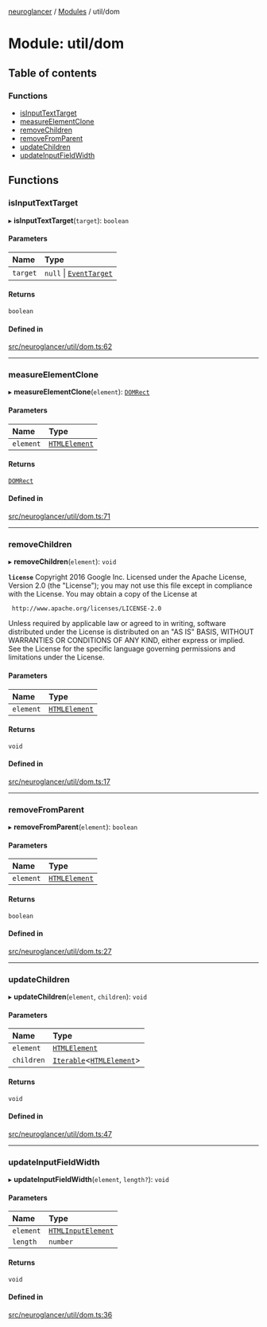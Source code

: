[neuroglancer](../README.md) / [Modules](../modules.md) / util/dom

# Module: util/dom

## Table of contents

### Functions

- [isInputTextTarget](util_dom.md#isinputtexttarget)
- [measureElementClone](util_dom.md#measureelementclone)
- [removeChildren](util_dom.md#removechildren)
- [removeFromParent](util_dom.md#removefromparent)
- [updateChildren](util_dom.md#updatechildren)
- [updateInputFieldWidth](util_dom.md#updateinputfieldwidth)

## Functions

### isInputTextTarget

▸ **isInputTextTarget**(`target`): `boolean`

#### Parameters

| Name | Type |
| :------ | :------ |
| `target` | ``null`` \| [`EventTarget`](annotation_annotation_layer_state._internal_.md#eventtarget) |

#### Returns

`boolean`

#### Defined in

[src/neuroglancer/util/dom.ts:62](https://github.com/ActiveBrainAtlas2/neuroglancer/blob/1beb5d34/src/neuroglancer/util/dom.ts#L62)

___

### measureElementClone

▸ **measureElementClone**(`element`): [`DOMRect`](annotation_annotation_layer_state._internal_.md#domrect)

#### Parameters

| Name | Type |
| :------ | :------ |
| `element` | [`HTMLElement`](annotation_annotation_layer_state._internal_.md#htmlelement) |

#### Returns

[`DOMRect`](annotation_annotation_layer_state._internal_.md#domrect)

#### Defined in

[src/neuroglancer/util/dom.ts:71](https://github.com/ActiveBrainAtlas2/neuroglancer/blob/1beb5d34/src/neuroglancer/util/dom.ts#L71)

___

### removeChildren

▸ **removeChildren**(`element`): `void`

**`license`**
Copyright 2016 Google Inc.
Licensed under the Apache License, Version 2.0 (the "License");
you may not use this file except in compliance with the License.
You may obtain a copy of the License at

     http://www.apache.org/licenses/LICENSE-2.0

Unless required by applicable law or agreed to in writing, software
distributed under the License is distributed on an "AS IS" BASIS,
WITHOUT WARRANTIES OR CONDITIONS OF ANY KIND, either express or implied.
See the License for the specific language governing permissions and
limitations under the License.

#### Parameters

| Name | Type |
| :------ | :------ |
| `element` | [`HTMLElement`](annotation_annotation_layer_state._internal_.md#htmlelement) |

#### Returns

`void`

#### Defined in

[src/neuroglancer/util/dom.ts:17](https://github.com/ActiveBrainAtlas2/neuroglancer/blob/1beb5d34/src/neuroglancer/util/dom.ts#L17)

___

### removeFromParent

▸ **removeFromParent**(`element`): `boolean`

#### Parameters

| Name | Type |
| :------ | :------ |
| `element` | [`HTMLElement`](annotation_annotation_layer_state._internal_.md#htmlelement) |

#### Returns

`boolean`

#### Defined in

[src/neuroglancer/util/dom.ts:27](https://github.com/ActiveBrainAtlas2/neuroglancer/blob/1beb5d34/src/neuroglancer/util/dom.ts#L27)

___

### updateChildren

▸ **updateChildren**(`element`, `children`): `void`

#### Parameters

| Name | Type |
| :------ | :------ |
| `element` | [`HTMLElement`](annotation_annotation_layer_state._internal_.md#htmlelement) |
| `children` | [`Iterable`](../interfaces/annotation_annotation_layer_state._internal_.Iterable.md)<[`HTMLElement`](annotation_annotation_layer_state._internal_.md#htmlelement)\> |

#### Returns

`void`

#### Defined in

[src/neuroglancer/util/dom.ts:47](https://github.com/ActiveBrainAtlas2/neuroglancer/blob/1beb5d34/src/neuroglancer/util/dom.ts#L47)

___

### updateInputFieldWidth

▸ **updateInputFieldWidth**(`element`, `length?`): `void`

#### Parameters

| Name | Type |
| :------ | :------ |
| `element` | [`HTMLInputElement`](annotation_annotation_layer_state._internal_.md#htmlinputelement) |
| `length` | `number` |

#### Returns

`void`

#### Defined in

[src/neuroglancer/util/dom.ts:36](https://github.com/ActiveBrainAtlas2/neuroglancer/blob/1beb5d34/src/neuroglancer/util/dom.ts#L36)
